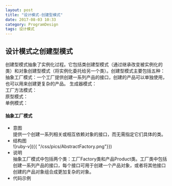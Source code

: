 ```yaml
---
layout: post
title: "设计模式-创建型模式"
date: 2017-08-03 10:33
category: ProgramDesign
tags: 设计模式
---
```

## 设计模式之创建型模式		
 创建型模式抽象了实例化过程。它包括类创建型模式（通过继承改变被实例化的类）和对象创建型模式（将实例化委托给另一个类）。创建型模式主要包括五种：  
 抽象工厂模式：一个工厂提供创建一系列产品的接口，创建的产品可以单独使用，也可以用来创建更复杂的产品。	
 生成器模式：  
 工厂方法模式：  
 原型模式：  
 单例模式：  
#### 抽象工厂模式		
 * 意图  		
 提供一个创建一系列相关或相互依赖对象的接口，而无需指定它们具体的类。		
 * 结构图  
 ![ruby-v]({{ "/css/pics/AbstractFactory.png"}})		
 * 说明  
 抽象工厂模式中包括两个类：工厂Factory类和产品Product类。工厂类中包括创建一系列产品的接口，每个接口可用于创建一个产品对象，或者将其他接口创建的产品对象组合成更加复杂的对象。		
 * 代码示例
 